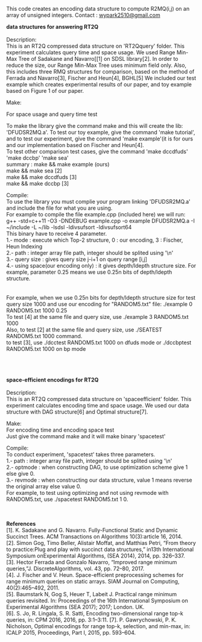 This code creates an encoding data structure to compute R2MQ(i,j) on an array of unsigned integers.
Contact : wypark2510@gmail.com

**data structures for answering RT2Q**
<br/>
<br/>
Description:<br/>
This is an RT2Q compressed data structure on 'RT2Qquery' folder. This experiment calculates query time and space usage. We used Range Min-Max Tree of Sadakane and Navarro[[1] on SDSL library[2]. In order to reduce the size, our Range Min-Max Tree uses minimum field only. Also, this includes three RMQ structures for comparison, based on the method of Ferrada and Navarro[3], Fischer and Heun[4], BGHL[5]
We included our test example which creates experimental results of our paper, and toy example based on Figure 1 of our paper.

Make:<br/>

For space usage and query time test<br/>

To make the library give the command make and this will create the lib: 'DFUDSR2MQ.a'. To test our toy example, give the command 'make tutorial', and to test our experiment, give the command 'make example'(it is for ours and our implementation based on Fischer and Heun[4].<br/>
To test other comparison test cases, give the command 'make dccdfuds' 'make dccbp' 'make sea'<br/>
summary : make && make example (ours)<br/>
make && make sea [2]<br/>
make && make dccdfuds [3]<br/>
make && make dccbp [3]<br/>

Compile:<br/>
To use the library you must complie your program linking 'DFUDSR2MQ.a' and include the file for what you are using.<br/>
For example to compile the file example.cpp (included here) we will run:<br/>
g++ -std=c++11 -O3 -DNDEBUG example.cpp -o example DFUDSR2MQ.a -I ~/include -L ~/lib -lsdsl -ldivsufsort -ldivsufsort64<br/>
This binary have to receive 4 parameter.<br/>
1.- mode : execute which Top-2 structure, 0 : our encoding, 3 : Fischer, Heun Indexing<br/>
2.- path : integer array file path, integer should be splited using '\n'<br/>
3.- query size : gives query size j-i+1 on query range [i,j]<br/>
4.- using space(our encoding only) : it gives depth/ldepth structure size. For example, parameter 0.25 means we use 0.25n bits of depth/ldepth structure.<br/>
<br/>
<br/>
For example, when we use 0.25n bits for depth/ldepth structure size for test query size 1000 and use our encoding for "RANDOM5.txt" file:
./example 0 RANDOM5.txt 1000 0.25<br/>
To test [4] at the same file and query size, use ./example 3 RANDOM5.txt 1000<br/>
Also, to test [2] at the same file and query size, use  ./SEATEST RANDOM5.txt 1000 command.<br/>
to test [3], use ./dcctest RANDOM5.txt 1000 on dfuds mode or ./dccbptest RANDOM5.txt 1000 on bp mode<br/>
<br/>
<br/>
<br/>

**space-efficient encodings for RT2Q**
<br/>
<br/>
Description:<br/>
This is an RT2Q compressed data structure on 'spaceefficient' folder. This experiment calculates encoding time and space usage. We used our data structure with DAG structure[6] and Optimal structure[7].

Make:<br/>
For encoding time and encoding space test<br/>
Just give the command make and it will make binary 'spacetest'<br/>

Compile:<br/>
To conduct experiment, 'spacetest' takes three parameters.<br/>
1.- path : integer array file path, integer should be splited using '\n'<br/>
2.- optmode : when constructing DAG, to use optimization scheme give 1 else give 0.<br/>
3.- revmode : when constructing our data structure, value 1 means reverse the original array else value 0.<br/>
For example, to test using optimizing and not using revmode with RANDOM5.txt, use ./spacetest RANDOM5.txt 1 0.<br/>
<br/>
<br/>

**References**<br/>
[1]. K. Sadakane and G. Navarro. Fully-Functional Static and Dynamic Succinct Trees. ACM Transactions on Algorithms 10(3):article 16, 2014.<br/>
[2]. Simon Gog, Timo Beller, Alistair Moffat, and Matthias Petri, “From theory to practice:Plug  and  play  with  succinct  data  structures,”   in13th International Symposium onExperimental Algorithms, (SEA 2014), 2014, pp. 326–337.<br/>
[3]. Hector Ferrada and Gonzalo Navarro, “Improved range minimum queries,”J. DiscreteAlgorithms, vol. 43, pp. 72–80, 2017.<br/>
[4]. J. Fischer and V. Heun. Space-efficient preprocessing schemes for range minimum queries on static arrays. SIAM Journal on Computing, 40(2):465–492, 2011.<br/>
[5]. Baumstark N, Gog S, Heuer T, Labeit J. Practical range minimum queries revisited. In: Proceedings of the 16th International Symposium on Experimental Algorithms (SEA 2017); 2017; London. UK.<br/>
[6]. S. Jo, R. Lingala, S. R. Satti, Encoding two-dimensional range top-k queries, in: CPM 2016, 2016, pp. 3:1–3:11.
[7]. P. Gawrychowski, P. K. Nicholson, Optimal encodings for range top-k, selection, and min-max, in: ICALP 2015,
Proceedings, Part I, 2015, pp. 593–604.
